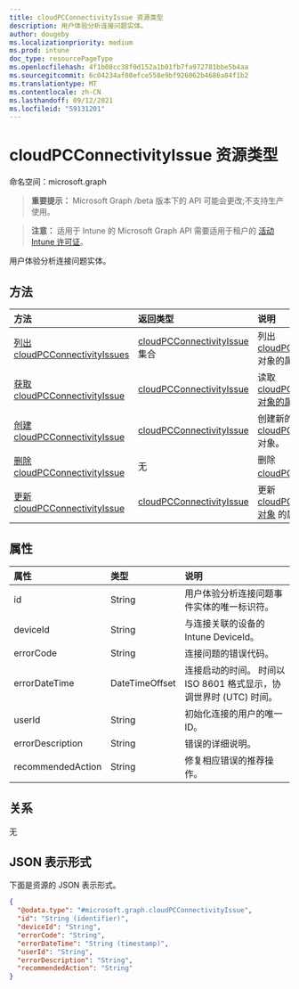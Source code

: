 ```yaml
---
title: cloudPCConnectivityIssue 资源类型
description: 用户体验分析连接问题实体。
author: dougeby
ms.localizationpriority: medium
ms.prod: intune
doc_type: resourcePageType
ms.openlocfilehash: 4f1b08cc38f0d152a1b01fb7fa972781bbe5b4aa
ms.sourcegitcommit: 6c04234af08efce558e9bf926062b4686a84f1b2
ms.translationtype: MT
ms.contentlocale: zh-CN
ms.lasthandoff: 09/12/2021
ms.locfileid: "59131201"
---
```

# <a name="cloudpcconnectivityissue-resource-type"></a>cloudPCConnectivityIssue 资源类型

命名空间：microsoft.graph

> **重要提示：** Microsoft Graph /beta 版本下的 API 可能会更改;不支持生产使用。

> **注意：** 适用于 Intune 的 Microsoft Graph API 需要适用于租户的 [活动 Intune 许可证](https://go.microsoft.com/fwlink/?linkid=839381)。

用户体验分析连接问题实体。

## <a name="methods"></a>方法
|方法|返回类型|说明|
|:---|:---|:---|
|[列出 cloudPCConnectivityIssues](../api/intune-devices-cloudpcconnectivityissue-list.md)|[cloudPCConnectivityIssue](../resources/intune-devices-cloudpcconnectivityissue.md) 集合|列出 [cloudPCConnectivityIssue](../resources/intune-devices-cloudpcconnectivityissue.md) 对象的属性和关系。|
|[获取 cloudPCConnectivityIssue](../api/intune-devices-cloudpcconnectivityissue-get.md)|[cloudPCConnectivityIssue](../resources/intune-devices-cloudpcconnectivityissue.md)|读取 [cloudPCConnectivityIssue 对象的属性和](../resources/intune-devices-cloudpcconnectivityissue.md) 关系。|
|[创建 cloudPCConnectivityIssue](../api/intune-devices-cloudpcconnectivityissue-create.md)|[cloudPCConnectivityIssue](../resources/intune-devices-cloudpcconnectivityissue.md)|创建新的 [cloudPCConnectivityIssue](../resources/intune-devices-cloudpcconnectivityissue.md) 对象。|
|[删除 cloudPCConnectivityIssue](../api/intune-devices-cloudpcconnectivityissue-delete.md)|无|删除 [cloudPCConnectivityIssue](../resources/intune-devices-cloudpcconnectivityissue.md)。|
|[更新 cloudPCConnectivityIssue](../api/intune-devices-cloudpcconnectivityissue-update.md)|[cloudPCConnectivityIssue](../resources/intune-devices-cloudpcconnectivityissue.md)|更新 [cloudPCConnectivityIssue 对象](../resources/intune-devices-cloudpcconnectivityissue.md) 的属性。|

## <a name="properties"></a>属性
|属性|类型|说明|
|:---|:---|:---|
|id|String|用户体验分析连接问题事件实体的唯一标识符。|
|deviceId|String|与连接关联的设备的 Intune DeviceId。|
|errorCode|String|连接问题的错误代码。|
|errorDateTime|DateTimeOffset|连接启动的时间。 时间以 ISO 8601 格式显示，协调世界时 (UTC) 时间。|
|userId|String|初始化连接的用户的唯一 ID。|
|errorDescription|String|错误的详细说明。|
|recommendedAction|String|修复相应错误的推荐操作。|

## <a name="relationships"></a>关系
无

## <a name="json-representation"></a>JSON 表示形式
下面是资源的 JSON 表示形式。
<!-- {
  "blockType": "resource",
  "keyProperty": "id",
  "@odata.type": "microsoft.graph.cloudPCConnectivityIssue"
}
-->
``` json
{
  "@odata.type": "#microsoft.graph.cloudPCConnectivityIssue",
  "id": "String (identifier)",
  "deviceId": "String",
  "errorCode": "String",
  "errorDateTime": "String (timestamp)",
  "userId": "String",
  "errorDescription": "String",
  "recommendedAction": "String"
}
```



